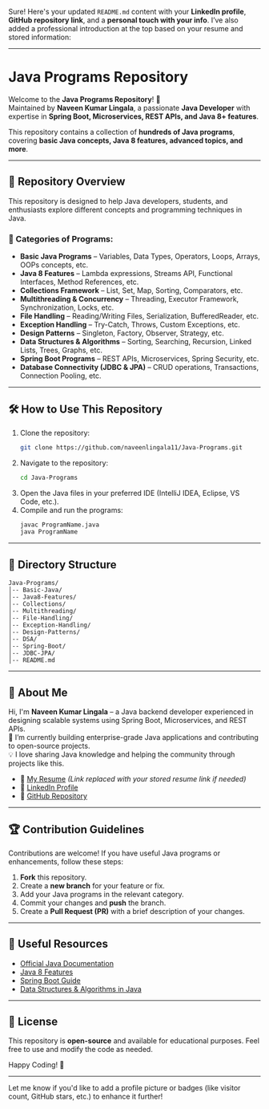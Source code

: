 Sure! Here's your updated `README.md` content with your **LinkedIn profile**, **GitHub repository link**, and a **personal touch with your info**. I’ve also added a professional introduction at the top based on your resume and stored information:

---

# Java Programs Repository

Welcome to the **Java Programs Repository**! 🚀  
Maintained by **Naveen Kumar Lingala**, a passionate **Java Developer** with expertise in **Spring Boot, Microservices, REST APIs, and Java 8+ features**.

This repository contains a collection of **hundreds of Java programs**, covering **basic Java concepts, Java 8 features, advanced topics, and more**.

---

## 📌 Repository Overview
This repository is designed to help Java developers, students, and enthusiasts explore different concepts and programming techniques in Java.

### **🔹 Categories of Programs:**
- **Basic Java Programs** – Variables, Data Types, Operators, Loops, Arrays, OOPs concepts, etc.
- **Java 8 Features** – Lambda expressions, Streams API, Functional Interfaces, Method References, etc.
- **Collections Framework** – List, Set, Map, Sorting, Comparators, etc.
- **Multithreading & Concurrency** – Threading, Executor Framework, Synchronization, Locks, etc.
- **File Handling** – Reading/Writing Files, Serialization, BufferedReader, etc.
- **Exception Handling** – Try-Catch, Throws, Custom Exceptions, etc.
- **Design Patterns** – Singleton, Factory, Observer, Strategy, etc.
- **Data Structures & Algorithms** – Sorting, Searching, Recursion, Linked Lists, Trees, Graphs, etc.
- **Spring Boot Programs** – REST APIs, Microservices, Spring Security, etc.
- **Database Connectivity (JDBC & JPA)** – CRUD operations, Transactions, Connection Pooling, etc.

---

## 🛠 How to Use This Repository
1. Clone the repository:
   ```sh
   git clone https://github.com/naveenlingala11/Java-Programs.git
   ```
2. Navigate to the repository:
   ```sh
   cd Java-Programs
   ```
3. Open the Java files in your preferred IDE (IntelliJ IDEA, Eclipse, VS Code, etc.).
4. Compile and run the programs:
   ```sh
   javac ProgramName.java
   java ProgramName
   ```

---

## 📂 Directory Structure
```
Java-Programs/
│-- Basic-Java/
│-- Java8-Features/
│-- Collections/
│-- Multithreading/
│-- File-Handling/
│-- Exception-Handling/
│-- Design-Patterns/
│-- DSA/
│-- Spring-Boot/
│-- JDBC-JPA/
│-- README.md
```

---

## 🙌 About Me

Hi, I'm **Naveen Kumar Lingala** – a Java backend developer experienced in designing scalable systems using Spring Boot, Microservices, and REST APIs.  
🔭 I’m currently building enterprise-grade Java applications and contributing to open-source projects.  
💡 I love sharing Java knowledge and helping the community through projects like this.

- 💼 [My Resume](https://drive.google.com/file/d/1X1ydDCX...) *(Link replaced with your stored resume link if needed)*
- 🔗 [LinkedIn Profile](https://www.linkedin.com/in/lingalanaveenkumar)
- 📂 [GitHub Repository](https://github.com/naveenlingala11/Java-Programs)

---

## 🏆 Contribution Guidelines
Contributions are welcome! If you have useful Java programs or enhancements, follow these steps:
1. **Fork** this repository.
2. Create a **new branch** for your feature or fix.
3. Add your Java programs in the relevant category.
4. Commit your changes and **push** the branch.
5. Create a **Pull Request (PR)** with a brief description of your changes.

---

## 🔗 Useful Resources
- [Official Java Documentation](https://docs.oracle.com/en/java/)
- [Java 8 Features](https://www.baeldung.com/java-8)
- [Spring Boot Guide](https://spring.io/guides)
- [Data Structures & Algorithms in Java](https://www.geeksforgeeks.org/data-structures/)

---

## 📜 License
This repository is **open-source** and available for educational purposes. Feel free to use and modify the code as needed.

Happy Coding! 🚀

---

Let me know if you'd like to add a profile picture or badges (like visitor count, GitHub stars, etc.) to enhance it further!